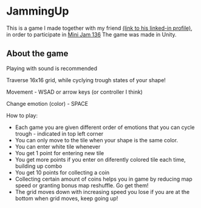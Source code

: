 # JammingUp
This is a game I made together with my friend [(link to his linked-in profile)](https://www.linkedin.com/in/andrzejgolski/),  in order to participate in [Mini Jam 136](https://itch.io/jam/mini-jam-136-cycles)
The game was made in Unity. 

## About the game
Playing with sound is recommended

Traverse 16x16 grid, while cyclying trough states of your shape!

Movement - WSAD or arrow keys (or controller I think)

Change emotion (color) - SPACE

How to play:

- Each game you are given different order of emotions that you can cycle trough - indicated in top left corner
- You can only move to the tile when your shape is the same color.
- You can enter white tile whenever
- You get 1 point for entering new tile
- You get more points if you enter on diferently colored tile each time, building up combo
- You get 10 points for collecting a coin
- Collecting certain amount of coins helps you in game by reducing map speed or granting bonus map reshuffle. Go get them!
- The grid moves down with increasing speed you lose if you are at the bottom when grid moves, keep going up!
